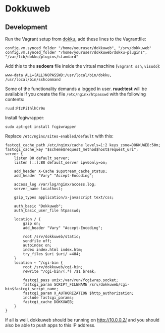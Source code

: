 Dokkuweb
========

Development
-----------

Run the Vagrant setup from [dokku](https://github.com/progrium/dokku), add
these lines to the Vagrantfile:

    config.vm.synced_folder "/home/youruser/dokkuweb", "/srv/dokkuweb"            
    config.vm.synced_folder "/home/youruser/dokkuweb/dokku-plugins", "/var/lib/dokku/plugins/standard"

Add this to the **sudoers** file inside the virtual machine (`vagrant ssh`,
`visudo`):

    www-data ALL=(ALL)NOPASSWD:/usr/local/bin/dokku, /usr/local/bin/sshcommand

Some of the functionality demands a logged in user. **ruud:test** will be
available if you create the file `/etc/nginx/htpasswd` with the following
contents:

    ruud:PIzPiIhlhCr9o

Install fcgiwrapper:

    sudo apt-get install fcgiwrapper

Replace `/etc/nginx/sites-enabled/default` with this:

    fastcgi_cache_path /etc/nginx/cache levels=1:2 keys_zone=DOKKUWEB:50m;
    fastcgi_cache_key "$scheme$request_method$host$request_uri";
    server {
        listen 80 default_server;
        listen [::]:80 default_server ipv6only=on;

        add_header X-Cache $upstream_cache_status;
        add_header "Vary" "Accept-Encoding";

        access_log /var/log/nginx/access.log;
        server_name localhost;

        gzip_types application/x-javascript text/css;

        auth_basic "Dokkuweb";
        auth_basic_user_file htpasswd;

        location / {
            gzip on;
            add_header "Vary" "Accept-Encoding";

            root /srv/dokkuweb/static;
            sendfile off;
            autoindex on;
            index index.html index.htm;
            try_files $uri $uri/ =404;
        }
        location ~ ^/cgi-bin {
            root /srv/dokkuweb/cgi-bin;
            rewrite ^/cgi-bin/(.*) /$1 break;

            fastcgi_pass unix:/var/run/fcgiwrap.socket;
            fastcgi_param SCRIPT_FILENAME /srv/dokkuweb/cgi-bin$fastcgi_script_name;
            fastcgi_param X_AUTHORIZATION $http_authorization;
            include fastcgi_params;
            fastcgi_cache DOKKUWEB;
        }
    }

If all is well, dokkuweb should be running on http://10.0.0.2/ and you should
also be able to push apps to this IP address.

